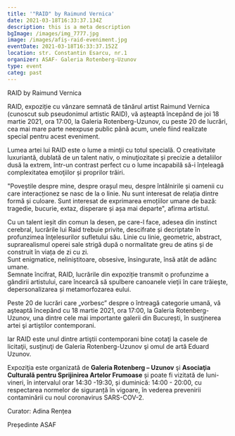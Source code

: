 ```yaml
---
title: '"RAID" by Raimund Vernica'
date: 2021-03-18T16:33:37.134Z
description: this is a meta description
bgImage: /images/img_7777.jpg
image: /images/afiș-raid-eveniment.jpg
eventDate: 2021-03-18T16:33:37.152Z
location: str. Constantin Esarcu, nr.1
organizer: ASAF- Galeria Rotenberg-Uzunov
type: event
categ: past
---
```

RAID by Raimund Vernica

RAID, expoziție cu vânzare semnată de tânărul artist Raimund Vernica (cunoscut sub pseudonimul artistic RAID), vă aşteaptă începând de joi 18 martie 2021, ora 17:00, la Galeria Rotenberg-Uzunov, cu peste 20 de lucrări, cea mai mare parte neexpuse public până acum, unele fiind realizate special pentru acest eveniment.

Lumea artei lui RAID este o lume a minţii cu totul specială. O creativitate luxuriantă, dublată de un talent nativ, o minuţiozitate și precizie a detaliilor dusă la extrem, într-un contrast perfect cu o lume incapabilă să-i înțeleagă complexitatea emoţiilor și proprilor trăiri.

"Poveștile despre mine, despre orașul meu, despre întâlnirile și oamenii cu care interacționez se nasc de la o linie. Nu sunt interesat de relația dintre formă și culoare. Sunt interesat de exprimarea emoțiilor umane de bază: tragedie, bucurie, extaz, disperare și așa mai departe", afirma artistul.

Cu un talent ieșit din comun la desen, pe care-l face, adesea din instinct cerebral, lucrările lui Raid trebuie privite, descifrate și decriptate în profunzimea înţelesurilor sufletului său. Linie cu linie, geometric, abstract, suprarealismul operei sale strigă după o normalitate greu de atins și de construit în viața de zi cu zi.\
Sunt enigmatice, neliniștitoare, obsesive, însingurate, însă atât de adânc umane.\
Semnate încifrat, RAID, lucrările din expoziție transmit o profunzime a gândirii artistului, care încearcă să spulbere canoanele vieţii în care trăieşte, depersonalizarea și metamorfozarea eului.

Peste 20 de lucrări care „vorbesc” despre o întreagă categorie umană, vă aşteaptă începând cu 18 martie 2021, ora 17:00, la Galeria Rotenberg-Uzunov, una dintre cele mai importante galerii din București, în susţinerea artei şi artiştilor contemporani.

Iar RAID este unul dintre artiştii contemporani bine cotaţi la casele de licitaţii, susţinuţi de Galeria Rotenberg-Uzunov şi omul de artă Eduard Uzunov.

Expoziţia este organizată de **Galeria Rotenberg – Uzunov** şi **Asociaţia Culturală pentru Sprijinirea Artelor Frumoase** și poate fi vizitată de luni-vineri, în intervalul orar 14:30 -19:30, și duminică: 14:00 - 20:00, cu respectarea normelor de siguranță în vigoare, în vederea prevenirii contaminării cu noul coronavirus SARS-COV-2.

Curator: Adina Rențea 

P﻿reședinte ASAF